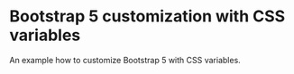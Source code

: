 # Bootstrap 5 customization with CSS variables

An example how to customize Bootstrap 5 with CSS variables.
